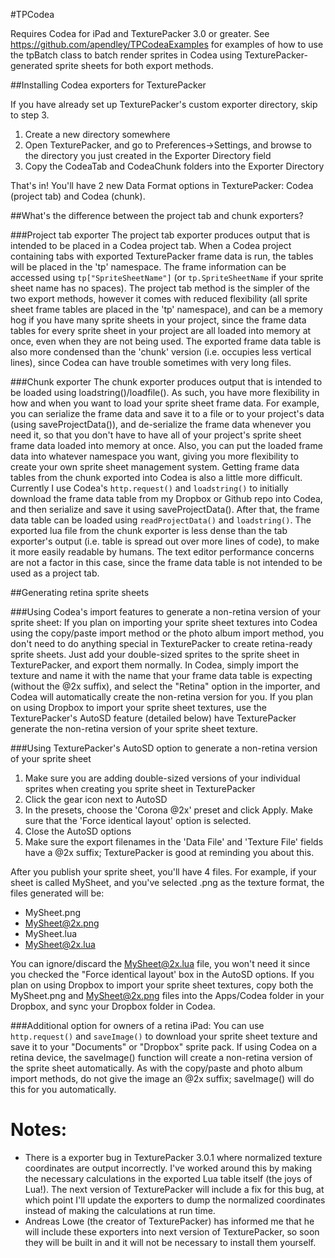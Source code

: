 #TPCodea

Requires Codea for iPad and TexturePacker 3.0 or greater. See https://github.com/apendley/TPCodeaExamples for examples of how to use the tpBatch class to batch render sprites in Codea using TexturePacker-generated sprite sheets for both export methods.

##Installing Codea exporters for TexturePacker

If you have already set up TexturePacker's custom exporter directory, skip to step 3. 

1. Create a new directory somewhere
2. Open TexturePacker, and go to Preferences->Settings, and browse to the directory you just created in the Exporter Directory field
3. Copy the CodeaTab and CodeaChunk folders into the Exporter Directory

That's in! You'll have 2 new Data Format options in TexturePacker: Codea (project tab) and Codea (chunk).

##What's the difference between the project tab and chunk exporters?

###Project tab exporter
The project tab exporter produces output that is intended to be placed in a Codea project tab. When a Codea project containing tabs with exported TexturePacker frame data is run, the tables will be placed in the 'tp' namespace. The frame information can be accessed using <code>tp["SpriteSheetName"]</code> (or <code>tp.SpriteSheetName</code> if your sprite sheet name has no spaces). The project tab method is the simpler of the two export methods, however it comes with reduced flexibility (all sprite sheet frame tables are placed in the 'tp' namespace), and can be a memory hog if you have many sprite sheets in your project, since the frame data tables for every sprite sheet in your project are all loaded into memory at once, even when they are not being used. The exported frame data table is also more condensed than the 'chunk' version (i.e. occupies less vertical lines), since Codea can have trouble sometimes with very long files.

###Chunk exporter
The chunk exporter produces output that is intended to be loaded using loadstring()/loadfile(). As such, you have more flexibility in how and when you want to load your sprite sheet frame data. For example, you can serialize the frame data and save it to a file or to your project's data (using saveProjectData()), and de-serialize the frame data whenever you need it, so that you don't have to have all of your project's sprite sheet frame data loaded into memory at once. Also, you can put the loaded frame data into whatever namespace you want, giving you more flexibility to create your own sprite sheet management system. Getting frame data tables from the chunk exported into Codea is also a little more difficult. Currently I use Codea's <code>http.request()</code> and <code>loadstring()</code> to initially download the frame data table from my Dropbox or Github repo into Codea, and then serialize and save it using saveProjectData(). After that, the frame data table can be loaded using <code>readProjectData()</code> and <code>loadstring()</code>. The exported lua file from the chunk exporter is less dense than the tab exporter's output (i.e. table is spread out over more lines of code), to make it more easily readable by humans. The text editor performance concerns are not a factor in this case, since the frame data table is not intended to be used as a project tab.


##Generating retina sprite sheets

###Using Codea's import features to generate a non-retina version of your sprite sheet:
If you plan on importing your sprite sheet textures into Codea using the copy/paste import method or the photo
album import method, you don't need to do anything special in TexturePacker to create retina-ready sprite sheets. 
Just add your double-sized sprites to the sprite sheet in TexturePacker, and export them normally.
In Codea, simply import the texture and name it with the name that your frame data table is expecting (without the @2x suffix), and select the "Retina" option in the importer, 
and Codea will automatically create the non-retina version for you. If you plan on using Dropbox to import your 
sprite sheet textures, use the TexturePacker's AutoSD feature (detailed below) have TexturePacker generate the non-retina version of your sprite 
sheet texture. 

###Using TexturePacker's AutoSD option to generate a non-retina version of your sprite sheet

1. Make sure you are adding double-sized versions of your individual sprites when creating you sprite sheet in TexturePacker
2. Click the gear icon next to AutoSD
3. In the presets, choose the 'Corona @2x' preset and click Apply. Make sure that the 'Force identical layout' option is selected.
4. Close the AutoSD options
5. Make sure the export filenames in the 'Data File' and 'Texture File' fields have a @2x suffix; TexturePacker is good at reminding you about this.


After you publish your sprite sheet, you'll have 4 files. For example, if your sheet is called MySheet, and you've selected .png as the texture format, the files generated will be:

* MySheet.png
* MySheet@2x.png
* MySheet.lua
* MySheet@2x.lua

You can ignore/discard the MySheet@2x.lua file, you won't need it since you checked the "Force identical layout' box in the AutoSD options.
If you plan on using Dropbox to import your sprite sheet textures, copy both the MySheet.png and MySheet@2x.png files into the Apps/Codea folder in your Dropbox, and sync your Dropbox folder in Codea.

###Additional option for owners of a retina iPad:
You can use <code>http.request()</code> and <code>saveImage()</code> to download your sprite sheet texture 
and save it to your "Documents" or "Dropbox" sprite pack. If using Codea on a retina device, the saveImage() 
function will create a non-retina version of the sprite sheet automatically. As with the copy/paste and photo album import methods, 
do not give the image an @2x suffix; saveImage() will do this for you automatically.

Notes:
=

* There is a exporter bug in TexturePacker 3.0.1 where normalized texture coordinates are output incorrectly. I've worked around this by making the necessary calculations in the exported Lua table itself (the joys of Lua!). The next version of TexturePacker will include a fix for this bug, at which point I'll update the exporters to dump the normalized coordinates instead of making the calculations at run time.
* Andreas Lowe (the creator of TexturePacker) has informed me that he will include these exporters into next version of TexturePacker, so soon they will be built in and it will not be necessary to install them yourself.
